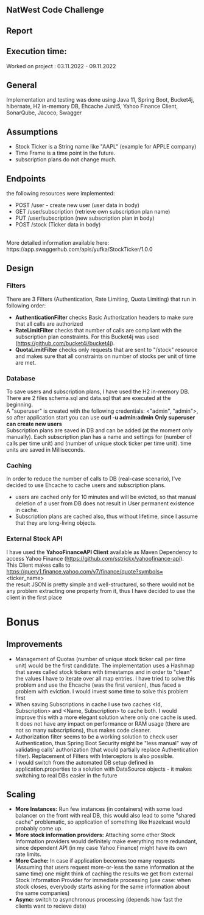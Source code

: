 ## NatWest Code Challenge

## Report
## Execution time:
Worked on project : 03.11.2022 - 09.11.2022

## General
Implementation and testing was done using Java 11, Spring Boot, Bucket4j, hibernate, H2 in-memory DB, Ehcache Junit5, Yahoo Finance Client, SonarQube, Jacoco, Swagger

## Assumptions
- Stock Ticker is a String name like "AAPL" (example for APPLE company)
- Time Frame is a time point in the future.
- subscription plans do not change much.

## Endpoints
the following resources were implemented:
- POST /user - create new user (user data in body)
- GET /user/subscription (retrieve own subscription plan name)
- PUT /user/subscription (new subscription plan in body)
- POST /stock (Ticker data in body)
<br>
More detailed information available here: https://app.swaggerhub.com/apis/yufka/StockTicker/1.0.0

## Design
### Filters
There are 3 Filters (Authentication, Rate Limiting, Quota Limiting) that run in following order:
- **AuthenticationFilter** checks Basic Authorization headers to make sure that all calls are authorized
- **RateLimitFilter** checks that number of calls are compliant with the subscription plan constraints. For this Bucket4j was used (https://github.com/bucket4j/bucket4j).
- **QuotaLimitFilter** checks only requests that are sent to "/stock" resource and makes sure that all constraints on number of stocks per unit of time are met.

### Database
To save users and subscription plans, I have used the H2 in-memory DB. There are 2 files schema.sql and data.sql that are executed at the beginning.
<br>
A "superuser" is created with the following credentials: <"admin", "admin">, so after application start you can use **curl -u admin:admin**
**Only superuser can create new users**
<br>
Subscription plans are saved in DB and can be added (at the moment only manually). Each subscription plan has a name and settings for (number of calls per time unit) and (number of unique stock ticker per time unit). time units are saved in Milliseconds.

### Caching
In order to reduce the number of calls to DB (real-case scenario), I've decided to use Ehcache to cache users and subscription plans.
- users are cached only for 10 minutes and will be evicted, so that manual deletion of a user from DB does not result in User permanent existence in cache.
- Subscription plans are cached also, thus without lifetime, since I assume that they are long-living objects.

### External Stock API
I have used the **YahooFinanceAPI Client** available as Maven Dependency to access Yahoo Finance (https://github.com/sstrickx/yahoofinance-api).
<br>This Client makes calls to https://query1.finance.yahoo.com/v7/finance/quote?symbols=<ticker_name>
<br>the result JSON is pretty simple and well-structured, so there would not be any problem extracting one property from it, thus I have decided to use the client in the first place

# Bonus
## Improvements
- Management of Quotas (number of unique stock ticker call per time unit) would be the first candidate. The implementation uses a Hashmap that saves called stock tickers with timestamps and in order to "clean" the values I have to iterate over all map entries. I have tried to solve this problem and use the Ehcache (was the first version), thus faced a problem with eviction. I would invest some time to solve this problem first
- When saving Subscriptions in cache I use two caches <Id, Subscription> and <Name, Subscription> to cache both. I would improve this with a more elegant solution where only one cache is used. It does not have any impact on performance or RAM usage (there are not so many subscriptions), thus makes code cleaner.
- Authorization filter seems to be a working solution to check user Authentication, thus Spring Boot Security might be "less manual" way of validating calls' authorization (that would partially replace Authentication filter). Replacement of Filters with Interceptors is also possible.
- I would switch from the automated DB setup defined in application.properties to a solution with DataSource objects - it makes switching to real DBs easier in the future

## Scaling
- **More Instances:** Run few instances (in containers) with some load balancer on the front with real DB, this would also lead to some "shared cache" problematic, so application of something like Hazelcast would probably come up.
- **More stock information providers:** Attaching some other Stock Information providers would definitely make everything more redundant, since dependent API (in my case Yahoo Finance) might have its own rate limits. 
- **More Cache:** In case if application becomes too many requests (Assuming that users request more-or-less the same information at the same time) one might think of caching the results we get from external Stock Information Provider for immediate processing (use case: when stock closes, everybody starts asking for the same information about the same companies)
- **Async:** switch to asynchronous processing (depends how fast the clients want to recieve data)
